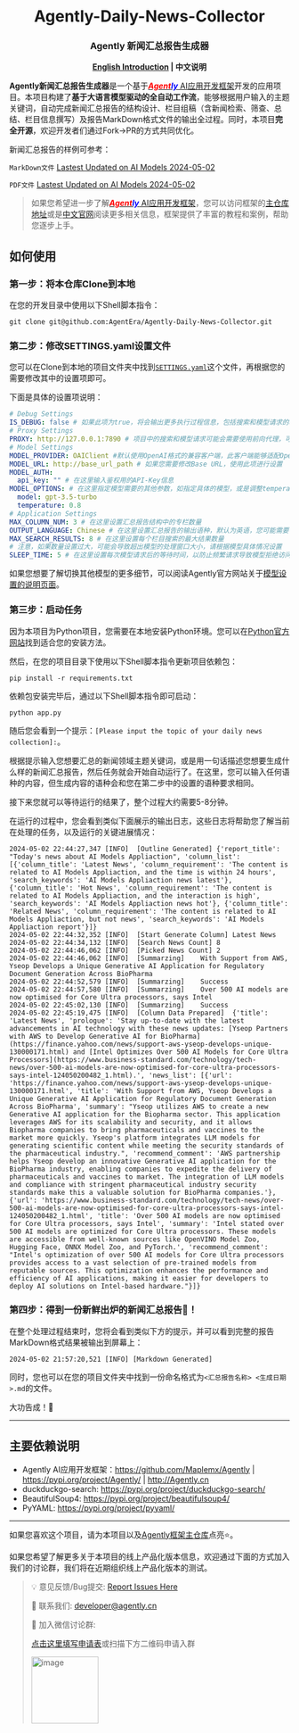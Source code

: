 <div style="text-align:center">

<h1>Agently-Daily-News-Collector</h1>

<h3>Agently 新闻汇总报告生成器</h3>

<b><a href = "./README.md">English Introduction</a> | 中文说明</b>

</div>

**Agently新闻汇总报告生成器**是一个基于[**_<font color = "red">Agent</font><font color = "blue">ly</font>_** AI应用开发框架](https://github.com/Maplemx/Agently)开发的应用项目。本项目构建了**基于大语言模型驱动的全自动工作流**，能够根据用户输入的主题关键词，自动完成新闻汇总报告的结构设计、栏目组稿（含新闻检索、筛查、总结、栏目信息撰写）及报告MarkDown格式文件的输出全过程。同时，本项目**完全开源**，欢迎开发者们通过Fork->PR的方式共同优化。

新闻汇总报告的样例可参考：

`MarkDown文件` [Lastest Updated on AI Models 2024-05-02](https://github.com/AgentEra/Agently-Daily-News-Collector/blob/main/examples/Latest%20Updates%20on%20AI%20Models2024-05-02.md)

`PDF文件` [Lastest Updated on AI Models 2024-05-02](https://github.com/AgentEra/Agently-Daily-News-Collector/blob/main/examples/Latest%20Updates%20on%20AI%20Models%202024-05-02.pdf)

> 如果您希望进一步了解[**_<font color = "red">Agent</font><font color = "blue">ly</font>_** AI应用开发框架](https://github.com/Maplemx/Agently)，您可以访问框架的[主仓库地址](https://github.com/Maplemx/Agently)或是[中文官网](http://Agently.cn)阅读更多相关信息，框架提供了丰富的教程和案例，帮助您逐步上手。

## 如何使用

### 第一步：将本仓库Clone到本地

在您的开发目录中使用以下Shell脚本指令：

```shell
git clone git@github.com:AgentEra/Agently-Daily-News-Collector.git
```

### 第二步：修改SETTINGS.yaml设置文件

您可以在Clone到本地的项目文件夹中找到[`SETTINGS.yaml`](https://github.com/AgentEra/Agently-Daily-News-Collector/blob/main/SETTINGS.yaml)这个文件，再根据您的需要修改其中的设置项即可。

下面是具体的设置项说明：

```yaml
# Debug Settings
IS_DEBUG: false # 如果此项为true，将会输出更多执行过程信息，包括搜索和模型请求的明细信息
# Proxy Settings
PROXY: http://127.0.0.1:7890 # 项目中的搜索和模型请求可能会需要使用前向代理，可以通过此项设置代理信息
# Model Settings
MODEL_PROVIDER: OAIClient #默认使用OpenAI格式的兼容客户端，此客户端能够适配OpenAI以及各类兼容OpenAI格式的本地模型
MODEL_URL: http://base_url_path # 如果您需要修改Base URL，使用此项进行设置
MODEL_AUTH:
  api_key: "" # 在这里输入鉴权用的API-Key信息
MODEL_OPTIONS: # 在这里指定模型需要的其他参数，如指定具体的模型，或是调整temperature
  model: gpt-3.5-turbo
  temperature: 0.8
# Application Settings
MAX_COLUMN_NUM: 3 # 在这里设置汇总报告结构中的专栏数量 
OUTPUT_LANGUAGE: Chinese # 在这里设置汇总报告的输出语种，默认为英语，您可能需要手动改成中文
MAX_SEARCH_RESULTS: 8 # 在这里设置每个栏目搜索的最大结果数量
# 注意，如果数量设置过大，可能会导致超出模型的处理窗口大小，请根据模型具体情况设置
SLEEP_TIME: 5 # 在这里设置每次模型请求后的等待时间，以防止频繁请求导致模型拒绝访问
```

如果您想要了解切换其他模型的更多细节，可以阅读Agently官方网站关于[模型设置的说明页面](http://agently.tech/features/model_request.html)。

### 第三步：启动任务

因为本项目为Python项目，您需要在本地安装Python环境。您可以在[Python官方网站](https://www.python.org/)找到适合您的安装方法。

然后，在您的项目目录下使用以下Shell脚本指令更新项目依赖包：

```shell
pip install -r requirements.txt
```

依赖包安装完毕后，通过以下Shell脚本指令即可启动：

```shell
python app.py
```

随后您会看到一个提示：`[Please input the topic of your daily news collection]:`。

根据提示输入您想要汇总的新闻领域主题关键词，或是用一句话描述您想要生成什么样的新闻汇总报告，然后任务就会开始自动运行了。在这里，您可以输入任何语种的内容，但生成内容的语种会和您在第二步中的设置的语种要求相同。

接下来您就可以等待运行的结果了，整个过程大约需要5-8分钟。

在运行的过程中，您会看到类似下面展示的输出日志，这些日志将帮助您了解当前在处理的任务，以及运行的关键进展情况：

```shell
2024-05-02 22:44:27,347 [INFO]  [Outline Generated] {'report_title': "Today's news about AI Models Appliaction", 'column_list': [{'column_title': 'Latest News', 'column_requirement': 'The content is related to AI Models Appliaction, and the time is within 24 hours', 'search_keywords': 'AI Models Appliaction news latest'}, {'column_title': 'Hot News', 'column_requirement': 'The content is related to AI Models Appliaction, and the interaction is high', 'search_keywords': 'AI Models Appliaction news hot'}, {'column_title': 'Related News', 'column_requirement': 'The content is related to AI Models Appliaction, but not news', 'search_keywords': 'AI Models Appliaction report'}]}
2024-05-02 22:44:32,352 [INFO]  [Start Generate Column] Latest News
2024-05-02 22:44:34,132 [INFO]  [Search News Count] 8
2024-05-02 22:44:46,062 [INFO]  [Picked News Count] 2
2024-05-02 22:44:46,062 [INFO]  [Summarzing]    With Support from AWS, Yseop Develops a Unique Generative AI Application for Regulatory Document Generation Across BioPharma
2024-05-02 22:44:52,579 [INFO]  [Summarzing]    Success
2024-05-02 22:44:57,580 [INFO]  [Summarzing]    Over 500 AI models are now optimised for Core Ultra processors, says Intel
2024-05-02 22:45:02,130 [INFO]  [Summarzing]    Success
2024-05-02 22:45:19,475 [INFO]  [Column Data Prepared]  {'title': 'Latest News', 'prologue': 'Stay up-to-date with the latest advancements in AI technology with these news updates: [Yseop Partners with AWS to Develop Generative AI for BioPharma](https://finance.yahoo.com/news/support-aws-yseop-develops-unique-130000171.html) and [Intel Optimizes Over 500 AI Models for Core Ultra Processors](https://www.business-standard.com/technology/tech-news/over-500-ai-models-are-now-optimised-for-core-ultra-processors-says-intel-124050200482_1.html).', 'news_list': [{'url': 'https://finance.yahoo.com/news/support-aws-yseop-develops-unique-130000171.html', 'title': 'With Support from AWS, Yseop Develops a Unique Generative AI Application for Regulatory Document Generation Across BioPharma', 'summary': "Yseop utilizes AWS to create a new Generative AI application for the Biopharma sector. This application leverages AWS for its scalability and security, and it allows Biopharma companies to bring pharmaceuticals and vaccines to the market more quickly. Yseop's platform integrates LLM models for generating scientific content while meeting the security standards of the pharmaceutical industry.", 'recommend_comment': 'AWS partnership helps Yseop develop an innovative Generative AI application for the BioPharma industry, enabling companies to expedite the delivery of pharmaceuticals and vaccines to market. The integration of LLM models and compliance with stringent pharmaceutical industry security standards make this a valuable solution for BioPharma companies.'}, {'url': 'https://www.business-standard.com/technology/tech-news/over-500-ai-models-are-now-optimised-for-core-ultra-processors-says-intel-124050200482_1.html', 'title': 'Over 500 AI models are now optimised for Core Ultra processors, says Intel', 'summary': 'Intel stated over 500 AI models are optimized for Core Ultra processors. These models are accessible from well-known sources like OpenVINO Model Zoo, Hugging Face, ONNX Model Zoo, and PyTorch.', 'recommend_comment': "Intel's optimization of over 500 AI models for Core Ultra processors provides access to a vast selection of pre-trained models from reputable sources. This optimization enhances the performance and efficiency of AI applications, making it easier for developers to deploy AI solutions on Intel-based hardware."}]}
```
### 第四步：得到一份新鲜出炉的新闻汇总报告📰！

在整个处理过程结束时，您将会看到类似下方的提示，并可以看到完整的报告MarkDown格式结果被输出到屏幕上：

```shell
2024-05-02 21:57:20,521 [INFO] [Markdown Generated]
```

同时，您也可以在您的项目文件夹中找到一份命名格式为`<汇总报告名称> <生成日期>.md`的文件。

大功告成！🎉

---

## 主要依赖说明

- Agently AI应用开发框架：https://github.com/Maplemx/Agently | https://pypi.org/project/Agently/ | http://Agently.cn
- duckduckgo-search: https://pypi.org/project/duckduckgo-search/
- BeautifulSoup4: https://pypi.org/project/beautifulsoup4/
- PyYAML: https://pypi.org/project/pyyaml/

---

如果您喜欢这个项目，请为本项目以及[Agently框架主仓库](https://github.com/Maplemx/Agently)点亮⭐️。

如果您希望了解更多关于本项目的线上产品化版本信息，欢迎通过下面的方式加入我们的讨论群，我们将在近期组织线上产品化版本的测试。

> 💡 意见反馈/Bug提交: [Report Issues Here](https://github.com/AgentEra/Agently-Daily-News-Collector/issues)
>
> 📧 联系我们: [developer@agently.cn](mailto:developer@agently.cn)
>
> 💬 加入微信讨论群:
>
>  [点击这里填写申请表](https://doc.weixin.qq.com/forms/AIoA8gcHAFMAScAhgZQABIlW6tV3l7QQf)或扫描下方二维码申请入群
>
> <img width="120" alt="image" src="https://github.com/Maplemx/Agently/assets/4413155/fb95e15e-c6bd-4dd4-8fc9-99285df9d443">